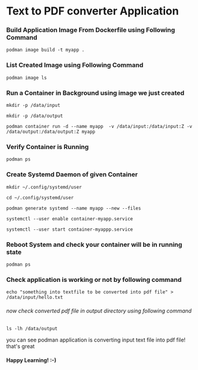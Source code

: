 # Text to PDF converter Application

### Build Application Image From Dockerfile using Following Command

`podman image build -t myapp .`

### List Created Image using Following Command

`podman image ls`

### Run a Container in Background using image we just created



`mkdir -p /data/input`

`mkdir -p /data/output`

`podman container run -d --name myapp  -v /data/input:/data/input:Z -v /data/output:/data/output:Z myapp`

### Verify Container is Running

`podman ps`

### Create Systemd Daemon of given Container

`mkdir ~/.config/systemd/user`

`cd ~/.config/systemd/user`

`podman generate systemd --name myapp --new --files`

`systemctl --user enable container-myapp.service`

`systemctl --user start container-myappp.service`

### Reboot System and check your container will be in running state

`podman ps`

### Check application is working or not by following command 

`echo "something into textfile to be converted into pdf file" > /data/input/hello.txt`

###### now check converted pdf file in output directory using following command

`ls -lh /data/output`

you can see podman application is converting input text file into pdf file! that's great

#### Happy Learning! :-)
